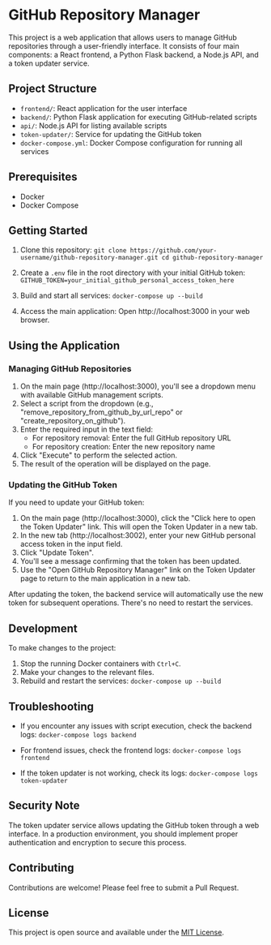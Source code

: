 # GitHub Repository Manager

This project is a web application that allows users to manage GitHub repositories through a user-friendly interface. It consists of four main components: a React frontend, a Python Flask backend, a Node.js API, and a token updater service.

## Project Structure

- `frontend/`: React application for the user interface
- `backend/`: Python Flask application for executing GitHub-related scripts
- `api/`: Node.js API for listing available scripts
- `token-updater/`: Service for updating the GitHub token
- `docker-compose.yml`: Docker Compose configuration for running all services

## Prerequisites

- Docker
- Docker Compose

## Getting Started

1. Clone this repository:   ```
   git clone https://github.com/your-username/github-repository-manager.git
   cd github-repository-manager   ```

2. Create a `.env` file in the root directory with your initial GitHub token:   ```
   GITHUB_TOKEN=your_initial_github_personal_access_token_here   ```

3. Build and start all services:   ```
   docker-compose up --build   ```

4. Access the main application:
   Open http://localhost:3000 in your web browser.

## Using the Application

### Managing GitHub Repositories

1. On the main page (http://localhost:3000), you'll see a dropdown menu with available GitHub management scripts.
2. Select a script from the dropdown (e.g., "remove_repository_from_github_by_url_repo" or "create_repository_on_github").
3. Enter the required input in the text field:
   - For repository removal: Enter the full GitHub repository URL
   - For repository creation: Enter the new repository name
4. Click "Execute" to perform the selected action.
5. The result of the operation will be displayed on the page.

### Updating the GitHub Token

If you need to update your GitHub token:

1. On the main page (http://localhost:3000), click the "Click here to open the Token Updater" link. This will open the Token Updater in a new tab.
2. In the new tab (http://localhost:3002), enter your new GitHub personal access token in the input field.
3. Click "Update Token".
4. You'll see a message confirming that the token has been updated.
5. Use the "Open GitHub Repository Manager" link on the Token Updater page to return to the main application in a new tab.

After updating the token, the backend service will automatically use the new token for subsequent operations. There's no need to restart the services.

## Development

To make changes to the project:

1. Stop the running Docker containers with `Ctrl+C`.
2. Make your changes to the relevant files.
3. Rebuild and restart the services:   ```
   docker-compose up --build   ```

## Troubleshooting

- If you encounter any issues with script execution, check the backend logs:  ```
  docker-compose logs backend  ```

- For frontend issues, check the frontend logs:  ```
  docker-compose logs frontend  ```

- If the token updater is not working, check its logs:  ```
  docker-compose logs token-updater  ```

## Security Note

The token updater service allows updating the GitHub token through a web interface. In a production environment, you should implement proper authentication and encryption to secure this process.

## Contributing

Contributions are welcome! Please feel free to submit a Pull Request.

## License

This project is open source and available under the [MIT License](LICENSE).
